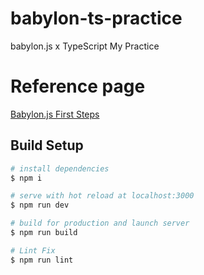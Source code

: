 # babylon-ts-practice
babylon.js x TypeScript My Practice

# Reference page
[Babylon.js First Steps](https://doc.babylonjs.com/babylon101/first)

## Build Setup

``` bash
# install dependencies
$ npm i

# serve with hot reload at localhost:3000
$ npm run dev

# build for production and launch server
$ npm run build

# Lint Fix
$ npm run lint

```
